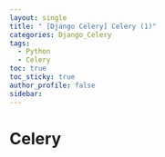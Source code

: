 ```yaml
---
layout: single
title: " [Django Celery] Celery (1)"
categories: Django_Celery
tags:
  - Python
  - Celery
toc: true
toc_sticky: true
author_profile: false
sidebar:
---
```

# Celery
